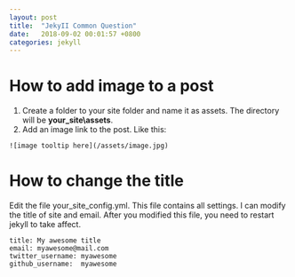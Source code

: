 ```yaml
---
layout: post
title:  "JekyII Common Question"
date:   2018-09-02 00:01:57 +0800
categories: jekyll
---
```

# How to add image to a post
1. Create a folder to your site folder and name it as assets. The directory will be **your_site\assets**.
2. Add an image link to the post. Like this:
```
![image tooltip here](/assets/image.jpg)
```

# How to change the title
Edit the file your_site\_config.yml. This file contains all settings. I can modify the title of site and email. After you modified this file, you need to restart jekyll to take affect.
```
title: My awesome title
email: myawesome@mail.com
twitter_username: myawesome
github_username:  myawesome
```
